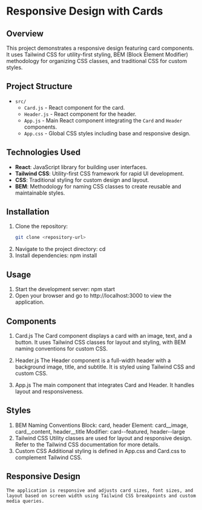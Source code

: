 # Responsive Design with Cards

## Overview

This project demonstrates a responsive design featuring card components. It uses Tailwind CSS for utility-first styling, BEM (Block Element Modifier) methodology for organizing CSS classes, and traditional CSS for custom styles. 

## Project Structure

- `src/`
    - `Card.js` - React component for the card.
    - `Header.js` - React component for the header.
    - `App.js` - Main React component integrating the `Card` and `Header` components.
    - `App.css` - Global CSS styles including base and responsive design.

## Technologies Used

- **React**: JavaScript library for building user interfaces.
- **Tailwind CSS**: Utility-first CSS framework for rapid UI development.
- **CSS**: Traditional styling for custom design and layout.
- **BEM**: Methodology for naming CSS classes to create reusable and maintainable styles.

## Installation

1. Clone the repository:
   ```bash
   git clone <repository-url>
2. Navigate to the project directory:
   cd <project-directory>
3. Install dependencies:
   npm install

## Usage

1. Start the development server:
    npm start
2. Open your browser and go to http://localhost:3000 to view the application.


## Components
1. Card.js
    The Card component displays a card with an image, text, and a button. It uses Tailwind CSS classes for layout and styling, with BEM naming conventions for custom CSS.

2. Header.js
    The Header component is a full-width header with a background image, title, and subtitle. It is styled using Tailwind CSS and custom CSS.

3. App.js
    The main component that integrates Card and Header. It handles layout and responsiveness.

## Styles
1. BEM Naming Conventions
    Block: card, header
    Element: card__image, card__content, header__title
    Modifier: card--featured, header--large
2. Tailwind CSS
    Utility classes are used for layout and responsive design. Refer to the Tailwind CSS documentation for more details.
3. Custom CSS
    Additional styling is defined in App.css and Card.css to complement Tailwind CSS.

## Responsive Design
    The application is responsive and adjusts card sizes, font sizes, and layout based on screen width using Tailwind CSS breakpoints and custom media queries.
